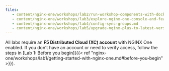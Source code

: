 ```yaml
---
files:
   - content/nginx-one/workshops/lab2/run-workshop-components-with-docker.md
   - content/nginx-one/workshops/lab3/explore-nginx-one-console-and-features.md
   - content/nginx-one/workshops/lab4/config-sync-groups.md
   - content/nginx-one/workshops/lab5/upgrade-nginx-plus-to-latest-version.md
---
```


All labs require an **F5 Distributed Cloud (XC) account** with NGINX One enabled. If you don’t have an account or need to verify access, follow the steps in [Lab 1: Before you begin]({{< ref "nginx-one/workshops/lab1/getting-started-with-nginx-one.md#before-you-begin" >}}).